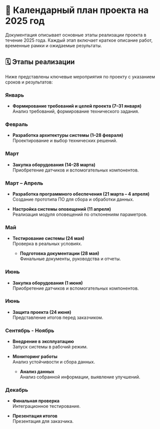 # 📅 Календарный план проекта на 2025 год

Документация описывает основные этапы реализации проекта в течение 2025 года. Каждый этап включает краткое описание работ, временные рамки и ожидаемые результаты.

## 🗓 Этапы реализации

Ниже представлены ключевые мероприятия по проекту с указанием сроков и результатов:

### Январь
- **Формирование требований и целей проекта (7–31 января)**  
  Анализ требований, формирование технического задания.  

### Февраль
- **Разработка архитектуры системы (1–28 февраля)**  
  Проектирование и выбор технических решений.  

### Март
- **Закупка оборудования (14–28 марта)**  
  Приобретение датчиков и вспомогательных компонентов.  

### Март – Апрель
- **Разработка программного обеспечения (21 марта – 4 апреля)**  
  Создание прототипа ПО для сбора и обработки данных.  

- **Настройка системы оповещений (11 апреля)**  
  Реализация модуля оповещений по отклонениям параметров.  

### Май
- **Тестирование системы (24 мая)**  
  Проверка в реальных условиях.  

  - **Подготовка документации (28 мая)**  
  Финальные документы, руководства и отчеты.  

### Июнь
- **Закупка оборудования (1 июня)**  
  Приобретение датчиков и вспомогательных компонентов.  

### Июнь
- **Защита проекта (24 июня)**  
  Представление итогов перед заказчиком.  

### Сентябрь - Ноябрь

- **Внедрение в эксплуатацию**  
  Запуск системы в рабочий режим.  

- **Мониторинг работы**  
  Анализ устойчивости и сбора данных.  

  - **Анализ данных**  
  Анализ собранной информации, выявление улучшений.  


### Декабрь
  - **Финальная проверка**  
  Интеграционное тестирование.  

- **Презентация итогов**  
  Презентация для заказчика.  